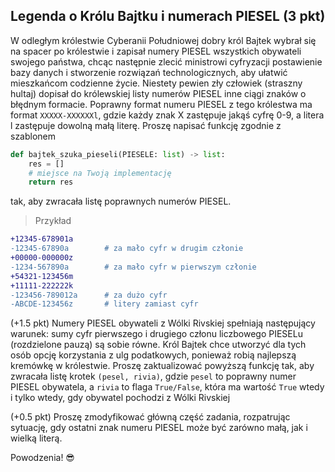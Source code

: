 ## Legenda o Królu Bajtku i numerach PIESEL (3 pkt)

W odległym królestwie Cyberanii Południowej dobry król Bajtek wybrał się na spacer po królestwie i zapisał numery PIESEL wszystkich obywateli swojego państwa, chcąc następnie zlecić ministrowi cyfryzacji postawienie bazy danych i stworzenie rozwiązań technologicznych, aby ułatwić mieszkańcom codzienne życie. Niestety pewien zły człowiek (straszny hultaj) dopisał do królewskiej listy numerów PIESEL inne ciągi znaków o błędnym formacie.
Poprawny format numeru PIESEL z tego królestwa ma format `XXXXX-XXXXXXl`, gdzie każdy znak X zastępuje jakąś cyfrę 0-9, a litera l zastępuje dowolną małą literę. Proszę napisać funkcję zgodnie z szablonem

```py
def bajtek_szuka_pieseli(PIESELE: list) -> list:
    res = []
    # miejsce na Twoją implementację
    return res
```
tak, aby zwracała listę poprawnych numerów PIESEL.
> Przykład
```diff
+12345-678901a
-12345-67890a        # za mało cyfr w drugim członie
+00000-000000z
-1234-567890a        # za mało cyfr w pierwszym członie
+54321-123456m
+11111-222222k
-123456-789012a      # za dużo cyfr
-ABCDE-123456z       # litery zamiast cyfr
```

(+1.5 pkt) Numery PIESEL obywateli z Wólki Rivskiej spełniają następujący warunek: sumy cyfr pierwszego i drugiego członu liczbowego PIESELu (rozdzielone pauzą) są sobie równe. Król Bajtek chce utworzyć dla tych osób opcję korzystania z ulg podatkowych, ponieważ robią najlepszą kremówkę w królestwie.
Proszę zaktualizować powyższą funkcję tak, aby zwracała listę krotek `(pesel, rivia)`, gdzie `pesel` to poprawny numer PIESEL obywatela, a `rivia` to flaga `True/False`, która ma wartość `True` wtedy i tylko wtedy, gdy obywatel pochodzi z Wólki Rivskiej

(+0.5 pkt) Proszę zmodyfikować główną część zadania, rozpatrując sytuację, gdy ostatni znak numeru PIESEL może być zarówno małą, jak i wielką literą.

Powodzenia! 😎